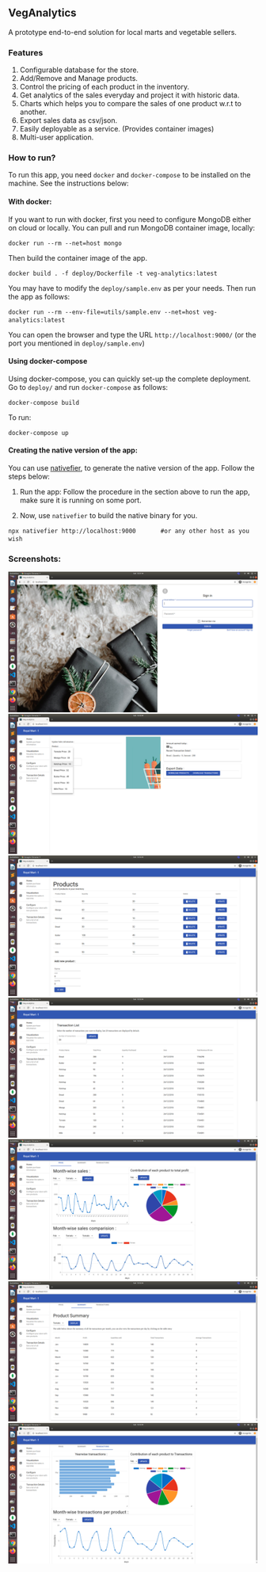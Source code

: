 ## VegAnalytics
A prototype end-to-end solution for local marts and vegetable sellers.

### Features
1. Configurable database for the store.
2. Add/Remove and Manage products.
3. Control the pricing of each product in the inventory.
4. Get analytics of the sales everyday and project it with historic data.
5. Charts which helps you to compare the sales of one product w.r.t to another.
6. Export sales data as csv/json.
7. Easily deployable as a service. (Provides container images)
8. Multi-user application.


### How to run?
To run this app, you need `docker` and `docker-compose` to be installed on the machine. See the instructions below:

#### With docker:
If you want to run with docker, first you need to configure MongoDB either on cloud or locally. You can pull and run MongoDB container image, locally:
```
docker run --rm --net=host mongo
```

Then build the container image of the app. 
```
docker build . -f deploy/Dockerfile -t veg-analytics:latest
```
You may have to modify the `deploy/sample.env` as per your needs.
Then run the app as follows:
```
docker run --rm --env-file=utils/sample.env --net=host veg-analytics:latest
```

You can open the browser and type the URL `http://localhost:9000/` (or the port you mentioned in `deploy/sample.env`)

#### Using docker-compose
Using docker-compose, you can quickly set-up the complete deployment. Go to `deploy/` and run `docker-compose` as follows:

```
docker-compose build
```

To run:
```
docker-compose up
```


#### Creating the native version of the app:
You can use [nativefier](https://github.com/jiahaog/nativefier), to generate the native version of the app. Follow the steps below:

1. Run the app: Follow the procedure in the section above to run the app, make sure it is running on some port.

2. Now, use `nativefier` to build the native binary for you.

```
npx nativefier http://localhost:9000       #or any other host as you wish
```

### Screenshots:
![login](/screens/im1.png)
![status](/screens/im2.png)
![Products](/screens/im3.png)
![Transactions](/screens/im4.png)
![Viz1](/screens/im5.png)
![Viz2](/screens/im6.png)
![Viz3](/screens/im7.png)